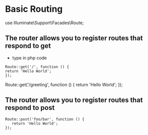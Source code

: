 # Basic Routing
use Illuminate\Support\Facades\Route;

## The router allows you to register routes that respond to get
* type in php code
```
Route::get('/', function () {
return 'Hello World';
});
```

Route::get('/greeting', function () {
return 'Hello World';
});

## The router allows you to register routes that respond to post
```
Route::post('foo/bar', function () {
   return 'Hello World';
});
```
